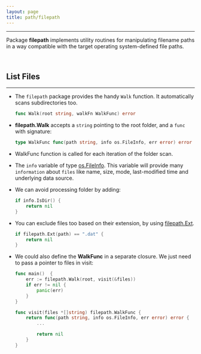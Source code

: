 ```yaml
---
layout: page
title: path/filepath
---
```

***

Package __filepath__ implements utility routines for manipulating filename paths in a way compatible with the target operating system-defined file paths.

&nbsp;

## List Files
***

* The `filepath` package provides the handy `Walk` function. It automatically scans subdirectories too.

    ```go
    func Walk(root string, walkFn WalkFunc) error
    ```

* __filepath.Walk__ accepts a `string` pointing to the root folder, and a `func` with signature:

    ```go
    type WalkFunc func(path string, info os.FileInfo, err error) error
    ```

* WalkFunc function is called for each iteration of the folder scan.

* The `info` variable of type [os.FileInfo](https://golang.org/pkg/os/#FileInfo). This variable will provide many `information` about `files` like name, size, mode, last-modified time and underlying data source.

* We can avoid processing folder by adding:

    ```go
    if info.IsDir() {
        return nil
    }
    ```

* You can exclude files too based on their extension, by using [filepath.Ext](https://golang.org/pkg/path/filepath/#Ext).

    ```go
    if filepath.Ext(path) == ".dat" {
        return nil
    }
    ```

* We could also define the __WalkFunc__ in a separate closure. We just need to pass a pointer to files in visit:

    ```go
    func main()  {
        err := filepath.Walk(root, visit(&files))
        if err != nil {
            panic(err)
        }
    }

    func visit(files *[]string) filepath.WalkFunc {
        return func(path string, info os.FileInfo, err error) error {
            ...

            return nil
        }
    }
    ```